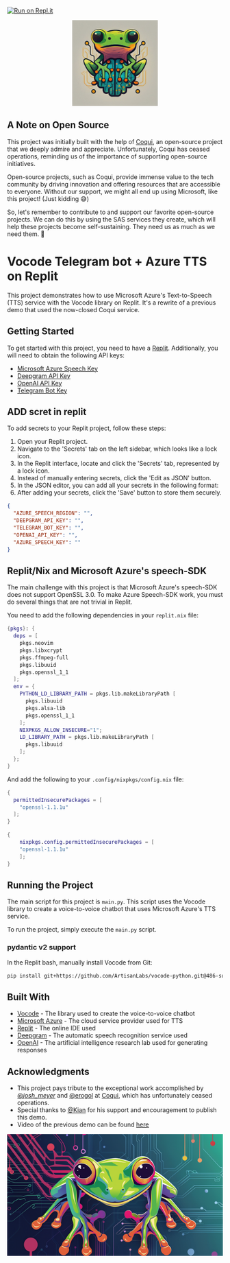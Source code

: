 [![Run on Repl.it](https://repl.it/badge/github/ArtisanLabs/replit-vocode-telegram-app)](https://repl.it/github/ArtisanLabs/replit-vocode-telegram-app)


<p align="center">
  <img src="images/CoquiTributeBot.jpg" width="200" height="200">
</p>

## A Note on Open Source

This project was initially built with the help of [Coqui](https://github.com/coqui-ai), an open-source project that we deeply admire and appreciate. Unfortunately, Coqui has ceased operations, reminding us of the importance of supporting open-source initiatives. 

Open-source projects, such as Coqui, provide immense value to the tech community by driving innovation and offering resources that are accessible to everyone. Without our support, we might all end up using Microsoft, like this project! (Just kidding 😅)

So, let's remember to contribute to and support our favorite open-source projects. We can do this by using the SAS services they create, which will help these projects become self-sustaining. They need us as much as we need them. 💚


# Vocode Telegram bot + Azure TTS on Replit

This project demonstrates how to use Microsoft Azure's Text-to-Speech (TTS) service with the Vocode library on Replit. It's a rewrite of a previous demo that used the now-closed Coqui service.

## Getting Started

To get started with this project, you need to have a [Replit](https://replit.com/signup).
Additionally, you will need to obtain the following API keys:

- [Microsoft Azure Speech Key](https://learn.microsoft.com/en-us/azure/ai-services/speech-service/get-started-speech-to-text?tabs=linux%252Cterminal)
- [Deepgram API Key](https://developers.deepgram.com/docs/make-your-first-api-request)
- [OpenAI API Key](https://platform.openai.com/docs/quickstart?context=python)
- [Telegram Bot Key](https://core.telegram.org/bots#how-do-i-create-a-bot)

## ADD scret in replit
To add secrets to your Replit project, follow these steps:
1. Open your Replit project.
2. Navigate to the 'Secrets' tab on the left sidebar, which looks like a lock icon.
3. In the Replit interface, locate and click the 'Secrets' tab, represented by a lock icon.
4. Instead of manually entering secrets, click the 'Edit as JSON' button.
5. In the JSON editor, you can add all your secrets in the following format:
6. After adding your secrets, click the 'Save' button to store them securely.

```json
{
  "AZURE_SPEECH_REGION": "",
  "DEEPGRAM_API_KEY": "",
  "TELEGRAM_BOT_KEY": "",
  "OPENAI_API_KEY": "",
  "AZURE_SPEECH_KEY": ""
}
```

## Replit/Nix and Microsoft Azure's speech-SDK

The main challenge with this project is that Microsoft Azure's speech-SDK does not support OpenSSL 3.0. To make Azure Speech-SDK work, you must do several things that are not trivial in Replit. 

You need to add the following dependencies in your `replit.nix` file:

```nix:replit.nix
{pkgs}: {
  deps = [
    pkgs.neovim
    pkgs.libxcrypt
    pkgs.ffmpeg-full
    pkgs.libuuid
    pkgs.openssl_1_1
  ];
  env = {
    PYTHON_LD_LIBRARY_PATH = pkgs.lib.makeLibraryPath [
      pkgs.libuuid
      pkgs.alsa-lib
      pkgs.openssl_1_1
    ];
    NIXPKGS_ALLOW_INSECURE="1";
    LD_LIBRARY_PATH = pkgs.lib.makeLibraryPath [
      pkgs.libuuid
    ];
  };
}
```

And add the following to your `.config/nixpkgs/config.nix` file:

```nix:.config/nixpkgs/config.nix
{
  permittedInsecurePackages = [
    "openssl-1.1.1u"
  ];
}
```

```nix:./configuration.nix
{
    nixpkgs.config.permittedInsecurePackages = [
    "openssl-1.1.1u"
    ];
}
```

## Running the Project


The main script for this project is `main.py`. This script uses the Vocode library to create a voice-to-voice chatbot that uses Microsoft Azure's TTS service. 

To run the project, simply execute the `main.py` script.

### pydantic v2 support

In the Replit bash, manually install Vocode from Git:

```bash
pip install git+https://github.com/ArtisanLabs/vocode-python.git@486-support-for-pydantic-v2-v1-compatible
```

## Built With

- [Vocode](https://docs.vocode.dev/open-source/python-quickstart) - The library used to create the voice-to-voice chatbot
- [Microsoft Azure](https://azure.microsoft.com/) - The cloud service provider used for TTS
- [Replit](https://replit.com/) - The online IDE used
- [Deepgram](https://www.deepgram.com/) - The automatic speech recognition service used
- [OpenAI](https://openai.com/) - The artificial intelligence research lab used for generating responses

## Acknowledgments

- This project pays tribute to the exceptional work accomplished by [@_josh_meyer_](https://github.com/JRMeyer) and [@erogol](https://github.com/erogol) at [Coqui](https://github.com/coqui-ai), which has unfortunately ceased operations.
- Special thanks to [@Kian](https://github.com/Kian1354) for his support and encouragement to publish this demo.
- Video of the previous demo can be found [here](https://twitter.com/vocodehq/status/1673402815576969217)

![CoquiTributeBot Banner](images/arpagon__Design_a_banner_for_The_CoquiTributeBot_a_frog_in_the__f1d14fa2-911e-4f76-b7df-9e48cf4cce30_resized.png)